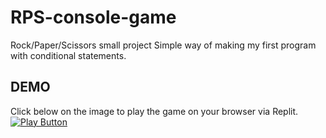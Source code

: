# RPS-console-game
Rock/Paper/Scissors small project
Simple way of making my first program with conditional statements.

## DEMO
Click below on the image to play the game on your browser via Replit.
[<img alt="Play Button" src="https://github.com/user-attachments/assets/df5f8ab5-5f40-4b11-8c69-979f093de58c" />](https://replit.com/@milanovxyz/RPS-GAME#main.py)

